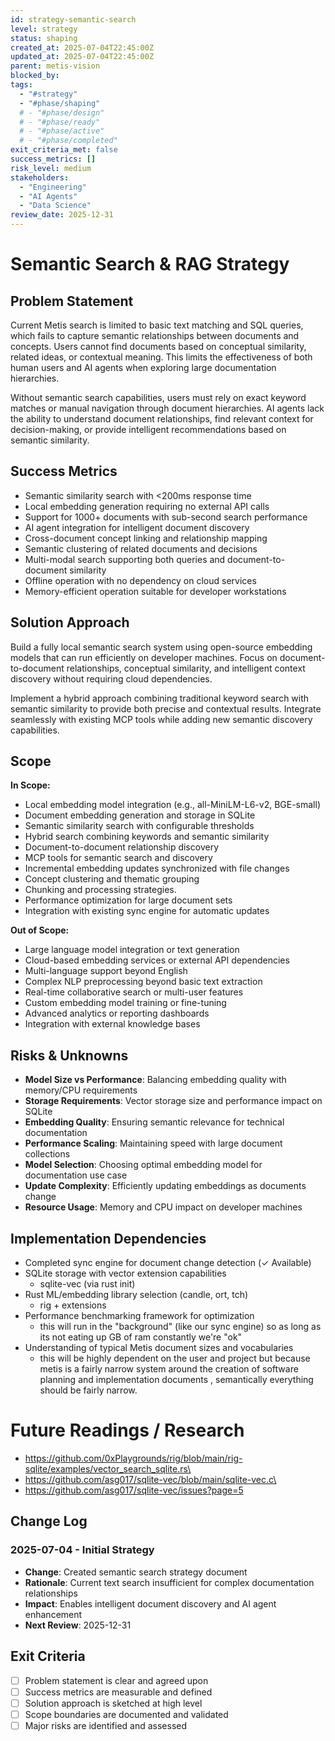 ```yaml
---
id: strategy-semantic-search
level: strategy
status: shaping
created_at: 2025-07-04T22:45:00Z
updated_at: 2025-07-04T22:45:00Z
parent: metis-vision
blocked_by: 
tags:
  - "#strategy"
  - "#phase/shaping"
  # - "#phase/design"
  # - "#phase/ready"
  # - "#phase/active"
  # - "#phase/completed"
exit_criteria_met: false
success_metrics: []
risk_level: medium
stakeholders: 
  - "Engineering"
  - "AI Agents"
  - "Data Science"
review_date: 2025-12-31
---
```


# Semantic Search & RAG Strategy

## Problem Statement

Current Metis search is limited to basic text matching and SQL queries, which fails to capture semantic relationships between documents and concepts. Users cannot find documents based on conceptual similarity, related ideas, or contextual meaning. This limits the effectiveness of both human users and AI agents when exploring large documentation hierarchies.

Without semantic search capabilities, users must rely on exact keyword matches or manual navigation through document hierarchies. AI agents lack the ability to understand document relationships, find relevant context for decision-making, or provide intelligent recommendations based on semantic similarity.

## Success Metrics

- Semantic similarity search with <200ms response time
- Local embedding generation requiring no external API calls
- Support for 1000+ documents with sub-second search performance
- AI agent integration for intelligent document discovery
- Cross-document concept linking and relationship mapping
- Semantic clustering of related documents and decisions
- Multi-modal search supporting both queries and document-to-document similarity
- Offline operation with no dependency on cloud services
- Memory-efficient operation suitable for developer workstations

## Solution Approach

Build a fully local semantic search system using open-source embedding models that can run efficiently on developer machines. Focus on document-to-document relationships, conceptual similarity, and intelligent context discovery without requiring cloud dependencies.

Implement a hybrid approach combining traditional keyword search with semantic similarity to provide both precise and contextual results. Integrate seamlessly with existing MCP tools while adding new semantic discovery capabilities.

## Scope

**In Scope:**
- Local embedding model integration (e.g., all-MiniLM-L6-v2, BGE-small)
- Document embedding generation and storage in SQLite
- Semantic similarity search with configurable thresholds
- Hybrid search combining keywords and semantic similarity
- Document-to-document relationship discovery
- MCP tools for semantic search and discovery
- Incremental embedding updates synchronized with file changes
- Concept clustering and thematic grouping
- Chunking and processing strategies.
- Performance optimization for large document sets
- Integration with existing sync engine for automatic updates

**Out of Scope:**
- Large language model integration or text generation
- Cloud-based embedding services or external API dependencies
- Multi-language support beyond English
- Complex NLP preprocessing beyond basic text extraction
- Real-time collaborative search or multi-user features
- Custom embedding model training or fine-tuning
- Advanced analytics or reporting dashboards
- Integration with external knowledge bases

## Risks & Unknowns

- **Model Size vs Performance**: Balancing embedding quality with memory/CPU requirements
- **Storage Requirements**: Vector storage size and performance impact on SQLite
- **Embedding Quality**: Ensuring semantic relevance for technical documentation
- **Performance Scaling**: Maintaining speed with large document collections
- **Model Selection**: Choosing optimal embedding model for documentation use case
- **Update Complexity**: Efficiently updating embeddings as documents change
- **Resource Usage**: Memory and CPU impact on developer machines

## Implementation Dependencies

- Completed sync engine for document change detection (✓ Available)
- SQLite storage with vector extension capabilities
	- sqlite-vec (via rust init)
- Rust ML/embedding library selection (candle, ort, tch)
	- rig + extensions
- Performance benchmarking framework for optimization
	- this will run in the "background" (like our sync engine) so as long as its not eating up GB of ram constantly we're "ok"
- Understanding of typical Metis document sizes and vocabularies
	- this will be highly dependent on the user and project but because metis is a fairly narrow system around the creation of software planning and implementation documents , semantically everything should be fairly narrow.

# Future Readings / Research
- https://github.com/0xPlaygrounds/rig/blob/main/rig-sqlite/examples/vector_search_sqlite.rs\
- https://github.com/asg017/sqlite-vec/blob/main/sqlite-vec.c\
- https://github.com/asg017/sqlite-vec/issues?page=5
## Change Log

### 2025-07-04 - Initial Strategy
- **Change**: Created semantic search strategy document
- **Rationale**: Current text search insufficient for complex documentation relationships
- **Impact**: Enables intelligent document discovery and AI agent enhancement
- **Next Review**: 2025-12-31

## Exit Criteria

- [ ] Problem statement is clear and agreed upon
- [ ] Success metrics are measurable and defined
- [ ] Solution approach is sketched at high level
- [ ] Scope boundaries are documented and validated
- [ ] Major risks are identified and assessed